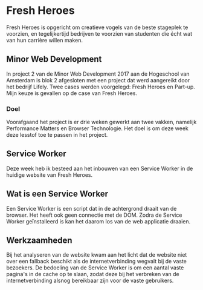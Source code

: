 # Fresh Heroes
Fresh Heroes is opgericht om creatieve vogels van de beste stageplek te voorzien, en tegelijkertijd bedrijven te voorzien van studenten die écht wat van hun carrière willen maken.

## Minor Web Development
In project 2 van de Minor Web Development 2017 aan de Hogeschool van Amsterdam is blok 2 afgesloten met een project dat werd aangereikt door het bedrijf Lifely. Twee cases werden voorgelegd: Fresh Heroes en Part-up. Mijn keuze is gevallen op de case van Fresh Heroes.

### Doel
Voorafgaand het project is er drie weken gewerkt aan twee vakken, namelijk Performance Matters en Browser Technologie. Het doel is om deze week deze lesstof toe te passen in het project.

## Service Worker
Deze week heb ik besteed aan het inbouwen van een Service Worker in de huidige website van Fresh Heroes.

## Wat is een Service Worker
Een Service Worker is een script dat in de achtergrond draait van de browser. Het heeft ook geen connectie met de DOM. Zodra de Service Worker geïnstalleerd is kan het daarom los van de web applicatie draaien.

## Werkzaamheden
Bij het analyseren van de website kwam aan het licht dat de website niet over een fallback beschikt als de internetverbinding wegvalt bij de vaste bezoekers. De bedoeling van de Service Worker is om een aantal vaste pagina's in de cache op te slaan, zodat deze bij het verbreken van de internetverbinding alsnog bereikbaar zijn voor de vaste gebruikers.
